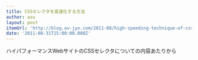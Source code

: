 ```yaml
---
title: CSSセレクタを高速化する方法
author: azu
layout: post
itemUrl: 'http://blog.av-jyo.com/2011-08/high-speeding-technique-of-css-selector.html'
date: '2011-08-31T15:00:00.000Z'
---
```

ハイパフォーマンスWebサイトのCSSセレクタについての内容あたりから

